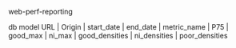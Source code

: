web-perf-reporting

db model
URL | Origin | start_date | end_date | metric_name | P75 | good_max | ni_max | good_densities | ni_densities | poor_densities
